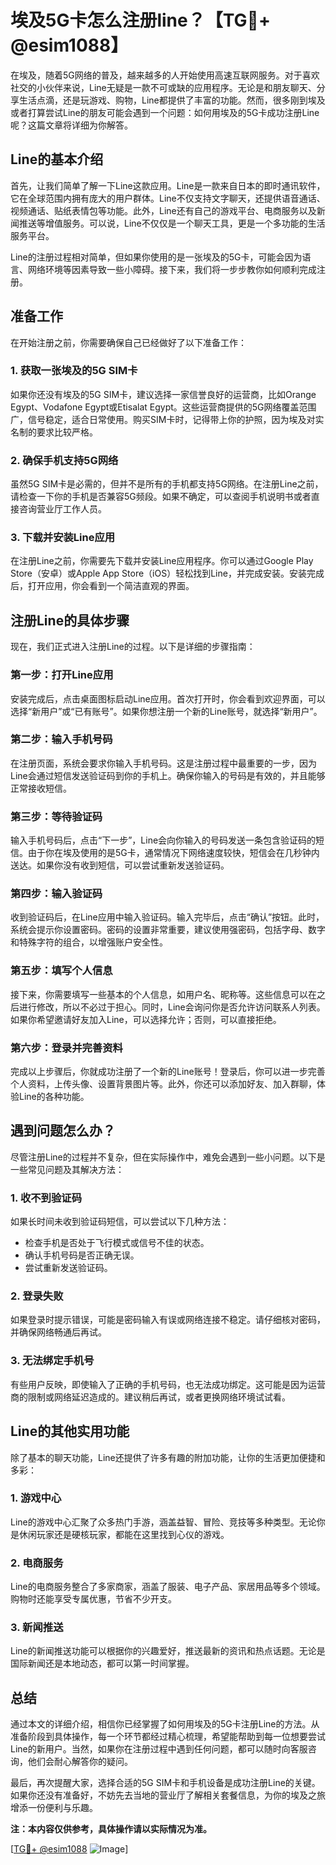 # 埃及5G卡怎么注册line？【TG💪+ @esim1088】

在埃及，随着5G网络的普及，越来越多的人开始使用高速互联网服务。对于喜欢社交的小伙伴来说，Line无疑是一款不可或缺的应用程序。无论是和朋友聊天、分享生活点滴，还是玩游戏、购物，Line都提供了丰富的功能。然而，很多刚到埃及或者打算尝试Line的朋友可能会遇到一个问题：如何用埃及的5G卡成功注册Line呢？这篇文章将详细为你解答。

## Line的基本介绍

首先，让我们简单了解一下Line这款应用。Line是一款来自日本的即时通讯软件，它在全球范围内拥有庞大的用户群体。Line不仅支持文字聊天，还提供语音通话、视频通话、贴纸表情包等功能。此外，Line还有自己的游戏平台、电商服务以及新闻推送等增值服务。可以说，Line不仅仅是一个聊天工具，更是一个多功能的生活服务平台。

Line的注册过程相对简单，但如果你使用的是一张埃及的5G卡，可能会因为语言、网络环境等因素导致一些小障碍。接下来，我们将一步步教你如何顺利完成注册。

## 准备工作

在开始注册之前，你需要确保自己已经做好了以下准备工作：

### 1. 获取一张埃及的5G SIM卡

如果你还没有埃及的5G SIM卡，建议选择一家信誉良好的运营商，比如Orange Egypt、Vodafone Egypt或Etisalat Egypt。这些运营商提供的5G网络覆盖范围广，信号稳定，适合日常使用。购买SIM卡时，记得带上你的护照，因为埃及对实名制的要求比较严格。

### 2. 确保手机支持5G网络

虽然5G SIM卡是必需的，但并不是所有的手机都支持5G网络。在注册Line之前，请检查一下你的手机是否兼容5G频段。如果不确定，可以查阅手机说明书或者直接咨询营业厅工作人员。

### 3. 下载并安装Line应用

在注册Line之前，你需要先下载并安装Line应用程序。你可以通过Google Play Store（安卓）或Apple App Store（iOS）轻松找到Line，并完成安装。安装完成后，打开应用，你会看到一个简洁直观的界面。

## 注册Line的具体步骤

现在，我们正式进入注册Line的过程。以下是详细的步骤指南：

### 第一步：打开Line应用

安装完成后，点击桌面图标启动Line应用。首次打开时，你会看到欢迎界面，可以选择“新用户”或“已有账号”。如果你想注册一个新的Line账号，就选择“新用户”。

### 第二步：输入手机号码

在注册页面，系统会要求你输入手机号码。这是注册过程中最重要的一步，因为Line会通过短信发送验证码到你的手机上。确保你输入的号码是有效的，并且能够正常接收短信。

### 第三步：等待验证码

输入手机号码后，点击“下一步”，Line会向你输入的号码发送一条包含验证码的短信。由于你在埃及使用的是5G卡，通常情况下网络速度较快，短信会在几秒钟内送达。如果你没有收到短信，可以尝试重新发送验证码。

### 第四步：输入验证码

收到验证码后，在Line应用中输入验证码。输入完毕后，点击“确认”按钮。此时，系统会提示你设置密码。密码的设置非常重要，建议使用强密码，包括字母、数字和特殊字符的组合，以增强账户安全性。

### 第五步：填写个人信息

接下来，你需要填写一些基本的个人信息，如用户名、昵称等。这些信息可以在之后进行修改，所以不必过于担心。同时，Line会询问你是否允许访问联系人列表。如果你希望邀请好友加入Line，可以选择允许；否则，可以直接拒绝。

### 第六步：登录并完善资料

完成以上步骤后，你就成功注册了一个新的Line账号！登录后，你可以进一步完善个人资料，上传头像、设置背景图片等。此外，你还可以添加好友、加入群聊，体验Line的各种功能。

## 遇到问题怎么办？

尽管注册Line的过程并不复杂，但在实际操作中，难免会遇到一些小问题。以下是一些常见问题及其解决方法：

### 1. 收不到验证码

如果长时间未收到验证码短信，可以尝试以下几种方法：
- 检查手机是否处于飞行模式或信号不佳的状态。
- 确认手机号码是否正确无误。
- 尝试重新发送验证码。

### 2. 登录失败

如果登录时提示错误，可能是密码输入有误或网络连接不稳定。请仔细核对密码，并确保网络畅通后再试。

### 3. 无法绑定手机号

有些用户反映，即使输入了正确的手机号码，也无法成功绑定。这可能是因为运营商的限制或网络延迟造成的。建议稍后再试，或者更换网络环境试试看。

## Line的其他实用功能

除了基本的聊天功能，Line还提供了许多有趣的附加功能，让你的生活更加便捷和多彩：

### 1. 游戏中心

Line的游戏中心汇聚了众多热门手游，涵盖益智、冒险、竞技等多种类型。无论你是休闲玩家还是硬核玩家，都能在这里找到心仪的游戏。

### 2. 电商服务

Line的电商服务整合了多家商家，涵盖了服装、电子产品、家居用品等多个领域。购物时还能享受专属优惠，节省不少开支。

### 3. 新闻推送

Line的新闻推送功能可以根据你的兴趣爱好，推送最新的资讯和热点话题。无论是国际新闻还是本地动态，都可以第一时间掌握。

## 总结

通过本文的详细介绍，相信你已经掌握了如何用埃及的5G卡注册Line的方法。从准备阶段到具体操作，每一个环节都经过精心梳理，希望能帮助到每一位想要尝试Line的新用户。当然，如果你在注册过程中遇到任何问题，都可以随时向客服咨询，他们会耐心解答你的疑问。

最后，再次提醒大家，选择合适的5G SIM卡和手机设备是成功注册Line的关键。如果你还没有准备好，不妨先去当地的营业厅了解相关套餐信息，为你的埃及之旅增添一份便利与乐趣。

**注：本内容仅供参考，具体操作请以实际情况为准。**

[[TG💪+ @esim1088](https://t.me/s/esim1088) ![Image](https://i.postimg.cc/4NQfJmqS/Snipaste-2025-05-13-00-14-12.png)]
